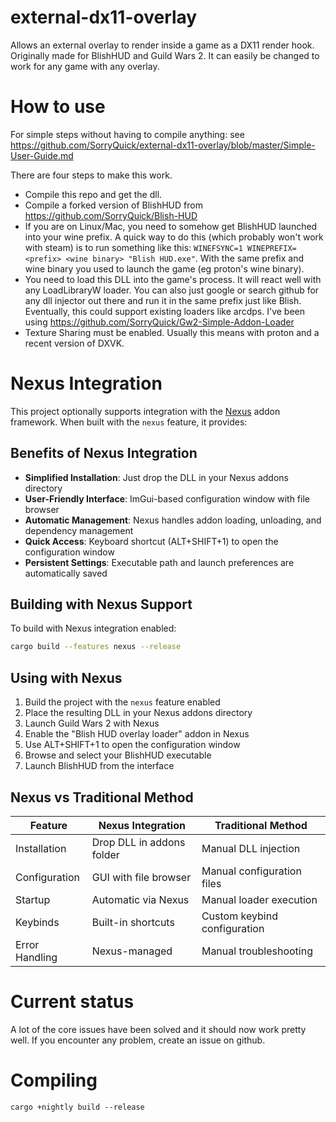 # external-dx11-overlay
Allows an external overlay to render inside a game as a DX11 render hook. Originally made for BlishHUD and Guild Wars 2.
It can easily be changed to work for any game with any overlay.

# How to use
For simple steps without having to compile anything: see https://github.com/SorryQuick/external-dx11-overlay/blob/master/Simple-User-Guide.md

There are four steps to make this work.

- Compile this repo and get the dll.
- Compile a forked version of BlishHUD from https://github.com/SorryQuick/Blish-HUD
- If you are on Linux/Mac, you need to somehow get BlishHUD launched into your wine prefix. A quick way to do this (which probably won't work with steam) is to run something like this:
  ```WINEFSYNC=1 WINEPREFIX=<prefix> <wine binary> "Blish HUD.exe"```. With the same prefix and wine binary you used to launch the game (eg proton's wine binary).
- You need to load this DLL into the game's process. It will react well with any LoadLibraryW loader. You can also just google or search github for any dll injector out there and run it in the same prefix just like Blish. Eventually, this could support existing loaders like arcdps. I've been using https://github.com/SorryQuick/Gw2-Simple-Addon-Loader
- Texture Sharing must be enabled. Usually this means with proton and a recent version of DXVK.

# Nexus Integration

This project optionally supports integration with the [Nexus](https://github.com/zerthox/nexus) addon framework. When built with the `nexus` feature, it provides:

## Benefits of Nexus Integration

- **Simplified Installation**: Just drop the DLL in your Nexus addons directory
- **User-Friendly Interface**: ImGui-based configuration window with file browser
- **Automatic Management**: Nexus handles addon loading, unloading, and dependency management
- **Quick Access**: Keyboard shortcut (ALT+SHIFT+1) to open the configuration window
- **Persistent Settings**: Executable path and launch preferences are automatically saved

## Building with Nexus Support

To build with Nexus integration enabled:

```bash
cargo build --features nexus --release
```

## Using with Nexus

1. Build the project with the `nexus` feature enabled
2. Place the resulting DLL in your Nexus addons directory
3. Launch Guild Wars 2 with Nexus
4. Enable the "Blish HUD overlay loader" addon in Nexus
5. Use ALT+SHIFT+1 to open the configuration window
6. Browse and select your BlishHUD executable
7. Launch BlishHUD from the interface

## Nexus vs Traditional Method

| Feature | Nexus Integration | Traditional Method |
|---------|------------------|-------------------|
| Installation | Drop DLL in addons folder | Manual DLL injection |
| Configuration | GUI with file browser | Manual configuration files |
| Startup | Automatic via Nexus | Manual loader execution |
| Keybinds | Built-in shortcuts | Custom keybind configuration |
| Error Handling | Nexus-managed | Manual troubleshooting |

# Current status
A lot of the core issues have been solved and it should now work pretty well.
If you encounter any problem, create an issue on github.

# Compiling
```cargo +nightly build --release```
